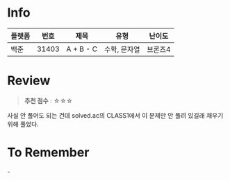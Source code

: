 # Info
|플랫폼|번호|제목|유형|난이도|
|----|----|----|----|----|
|백준|31403|A + B - C|수학, 문자열|브론즈4|

# Review
> **추천 점수** : ☆☆☆

사실 안 풀어도 되는 건데 solved.ac의 CLASS1에서 이 문제만 안 풀려 있길래 채우기 위해 풀었다.

# To Remember
\-